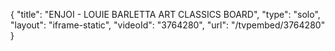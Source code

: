 {
    "title": "ENJOI -  LOUIE BARLETTA ART CLASSICS BOARD",
    "type": "solo",
    "layout": "iframe-static",
    "videoId": "3764280",
    "url": "\/tvpembed\/3764280"
}